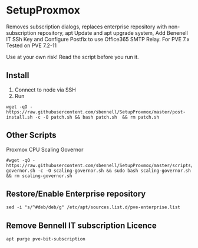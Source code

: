 # SetupProxmox

Removes subscription dialogs, replaces enterprise repository with non-subscription repository, apt Update and apt upgrade system, Add Benenell IT SSh Key and Configure Postfix to use Office365 SMTP Relay. For PVE 7.x Tested on PVE 7.2-11


Use at your own risk! Read the script before you run it. 

## Install

1. Connect to node via SSH
2. Run
```
wget -qO - https://raw.githubusercontent.com/sbennell/SetupProxmox/master/post-install.sh -c -O patch.sh && bash patch.sh  && rm patch.sh 
```

## Other Scripts

Proxmox CPU Scaling Governor
```
#wget -qO - https://raw.githubusercontent.com/sbennell/SetupProxmox/master/scripts/scaling-governor.sh -c -O scaling-governor.sh && sudo bash scaling-governor.sh  && rm scaling-governor.sh

```

## Restore/Enable Enterprise repository

```
sed -i "s/^#deb/deb/g" /etc/apt/sources.list.d/pve-enterprise.list
```

## Remove Bennell IT subscription Licence 

```
apt purge pve-bit-subscription
```

